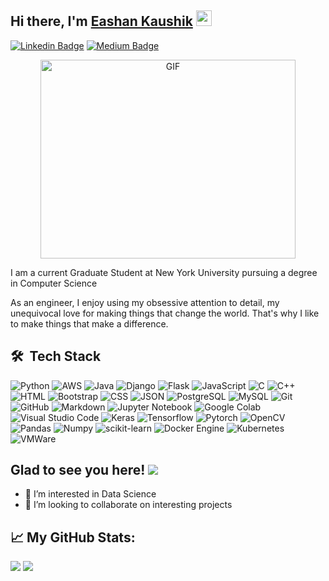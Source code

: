 ## Hi there, I'm <a href="https://eashankaushik.github.io/" target="_blank">Eashan Kaushik</a> <img src="https://media.giphy.com/media/hvRJCLFzcasrR4ia7z/giphy.gif" width="25px"> 

[![Linkedin Badge](https://img.shields.io/badge/-LinkedIn-0e76a8?style=flat-square&logo=Linkedin&logoColor=white)](https://www.linkedin.com/in/eashan-kaushik/)
[![Medium Badge](https://img.shields.io/badge/medium-%2312100E.svg?&style=for-square&logo=medium&logoColor=white)](https://medium.com/@eashank16)

<p align="center">
<img  alt="GIF" src="https://github.com/Gapur/Gapur/blob/master/coding.gif?raw=true" width="408" height="318" />
</p>

I am a current Graduate Student at New York University pursuing a degree in Computer Science

As an engineer, I enjoy using my obsessive attention to detail, my unequivocal love for making things that change the world. That's why I like to make things that make a difference.

## 🛠 &nbsp;Tech Stack

![Python](https://img.shields.io/badge/Code-Python-informational?style=flat&logo=Python&logoColor=white&color=2bbc8a)
![AWS](https://img.shields.io/badge/Code-AWS-informational?style=flat&logo=Amazon%20AWS&logoColor=white&color=2bbc8a)
![Java](https://img.shields.io/badge/Code-Java-informational?style=flat&logo=Java&logoColor=white&color=2bbc8a)
![Django](https://img.shields.io/badge/Code-Django-informational?style=flat&logo=Django&logoColor=white&color=2bbc8a)
![Flask](https://img.shields.io/badge/Code-Flask-informational?style=flat&logo=Flask&logoColor=white&color=2bbc8a)
![JavaScript](https://img.shields.io/badge/Code-JavaScript-informational?style=flat&logo=JavaScript&logoColor=white&color=2bbc8a)
![C](https://img.shields.io/badge/Code-C-informational?style=flat&logo=C&logoColor=white&color=2bbc8a)
![C++](https://img.shields.io/badge/Code-C++-informational?style=flat&logo=C++&logoColor=white&color=2bbc8a)
![HTML](https://img.shields.io/badge/Markup%20Language-HTML-informational?style=flat&logo=HTML&logoColor=white&color=2bbc8a)
![Bootstrap](https://img.shields.io/badge/Style-Bootstrap-informational?style=flat&logo=Bootstrap&logoColor=white&color=2bbc8a)
![CSS](https://img.shields.io/badge/Style-CSS-informational?style=flat&logo=CSS&logoColor=white&color=2bbc8a)
![JSON](https://img.shields.io/badge/Code-JSON-informational?style=flat&logo=JSON&logoColor=white&color=2bbc8a)
![PostgreSQL](https://img.shields.io/badge/Database-PostgreSQL-informational?style=flat&logo=PostgreSQL&logoColor=white&color=2bbc8a)
![MySQL](https://img.shields.io/badge/Database-MySQL-informational?style=flat&logo=MySQL&logoColor=white&color=2bbc8a)
![Git](https://img.shields.io/badge/Version%20Control-Git-informational?style=flat&logo=Git&logoColor=white&color=2bbc8a)
![GitHub](https://img.shields.io/badge/Version%20Control-GitHub-informational?style=flat&logo=GitHub&logoColor=white&color=2bbc8a)
![Markdown](https://img.shields.io/badge/Markup%20Language-Markdown-informational?style=flat&logo=Markdown&logoColor=white&color=2bbc8a)
![Jupyter Notebook](https://img.shields.io/badge/Computing%20Platform-Jupyter%20Notebook-informational?style=flat&logo=Jupyter&logoColor=white&color=2bbc8a)
![Google Colab](https://img.shields.io/badge/Computing%20Platform-Google%20Colab-informational?style=flat&logo=Google%20Colab&logoColor=white&color=2bbc8a)
![Visual Studio Code](https://img.shields.io/badge/Text%20Editor-Visual%20Studio%20Code-informational?style=flat&logo=Visual%20Studio%20Code&logoColor=white&color=2bbc8a)
![Keras](https://img.shields.io/badge/ML-Keras-informational?style=flat&logo=Keras&logoColor=white&color=2bbc8a)
![Tensorflow](https://img.shields.io/badge/ML-Tensorflow-informational?style=flat&logo=Tensorflow&logoColor=white&color=2bbc8a)
![Pytorch](https://img.shields.io/badge/ML-PyTorch-informational?style=flat&logo=PyTorch&logoColor=white&color=2bbc8a)
![OpenCV](https://img.shields.io/badge/Code-OpenCV-informational?style=flat&logo=OpenCV&logoColor=white&color=2bbc8a)
![Pandas](https://img.shields.io/badge/Code-Pandas-informational?style=flat&logo=Pandas&logoColor=white&color=2bbc8a)
![Numpy](https://img.shields.io/badge/Code-Numpy-informational?style=flat&logo=Numpy&logoColor=white&color=2bbc8a)
![scikit-learn](https://img.shields.io/badge/ML-ScikitLearn-informational?style=flat&logo=scikit-learn&logoColor=white&color=2bbc8a)
![Docker Engine](https://img.shields.io/badge/Containerization-Docker-informational?style=flat&logo=Docker&logoColor=white&color=2bbc8a)
![Kubernetes](https://img.shields.io/badge/Containerization-Kubernetes-informational?style=flat&logo=Kubernetes&logoColor=white&color=2bbc8a)
![VMWare](https://img.shields.io/badge/Virtualization-VMWare-informational?style=flat&logo=VMWare&logoColor=white&color=2bbc8a)


## Glad to see you here! ![](https://visitor-badge.glitch.me/badge?page_id=EashanKaushik.EashanKaushik)

- 👀 I’m interested in Data Science
- 💞️ I’m looking to collaborate on interesting projects

## 📈 **My GitHub Stats:**
<p>
  <img src="https://github-readme-stats.vercel.app/api?username=EashanKaushik&show_icons=true&hide_border=true&&count_private=true&include_all_commits=true&theme=tokyonight" />
  <img src="https://github-readme-stats.vercel.app/api/top-langs/?username=EashanKaushik&theme=tokyonight&hide=jupyter%20notebook,HTML"/>
</p>
